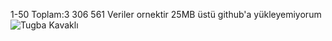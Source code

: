 1-50 Toplam:3 306 561
Veriler ornektir 25MB üstü github'a yükleyemiyorum
![Tugba Kavaklı](probel_pacs_leak_3m/TUGBA_KAVAKLI_jpg_39aa0f67-a24a-43a4-8179-672407f232a3/1.2.826.0.1.3680043.2.876.7633.1.5.1.20250404023841.1.4881/1.2.826.0.1.3680043.2.876.7633.1.5.1.20250404023932.2.650.jpg)
